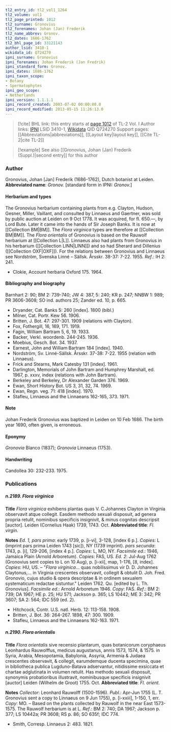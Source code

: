 ```yaml
---
tl2_entry_id: tl2_vol1_1264
tl2_volume: vol1
tl2_page_printed: 1012
tl2_surname: Gronovius
tl2_forenames: Johan (Jan) Frederik
tl2_name_abbrev: Gronov.
tl2_dates: 1686-1762
tl2_bhl_page_id: 33121143
author_lsid: 3410-1
wikidata_id: Q724270
ipni_surname: Gronovius
ipni_forenames: Johan Frederik (Jan Fredrik)
ipni_standard_form: Gronov.
ipni_dates: 1686-1762
ipni_taxon_scope: 
- Botany
- Spermatophytes
ipni_geo_scope: 
- Netherlands
ipni_version: 1.1.1.1
ipni_record_created: 2003-07-02 00:00:00.0
ipni_record_modified: 2013-05-15 11:26:13.0
---
```


> [!cite] BHL link: this entry starts at [page 1012](https://www.biodiversitylibrary.org/page/33121143) of TL-2 Vol. I
> Author links: [IPNI](https://www.ipni.org/a/3410-1) LSID 3410-1, [Wikidata](https://www.wikidata.org/wiki/Q724270) QID Q724270
> Support pages: [[Abbreviations|abbreviations]], [[Layout key|layout key]], [[Cite TL-2|cite TL-2]]

> [!example] See also [[Gronovius, Johan (Jan) Frederik (Suppl.)|second entry]] for this author

### Author

Gronovius, Johan \[Jan\] Frederik (1686-1762), Dutch botanist at Leiden. 
**Abbreviated name**: *Gronov.* \[standard form in IPNI: *Gronov.*\]

#### Herbarium and types

The Gronovius herbarium containing plants from e.g. Clayton, Hudson, Gesner, Miller, Vaillant, and consulted by Linnaeus and Gaertner, was sold by public auction at Leiden on 9 Oct 1778. It was acquired, for fl. 650.—, by Lord Bute. Later it came into the hands of Sir Joseph Banks. It is now at [[Collection BM|BM]]. The *Flora virginica* types are therefore at [[Collection BM|BM]]. The *Flora orientalis* of Gronovius is based on the Rauwolf herbarium at [[Collection L|L]]. Linnaeus also had plants from Gronovius in his herbarium ([[Collection LINN|LINN]]) and so had Sherard and Dillenius ([[Collection OXF|OXF]]). For the relations between Gronovius and Linnaeus see Nordström, Svenska Linné – Sällsk. Årsskr. 38-37: 7-22. 1955.
*Ref*.: IH 2: 241.
- Clokie, Account herbaria Oxford 175. 1964.

#### Bibliography and biography

Barnhart 2: 90; BM 2: 739-740; JW 4: 387, 5: 240; KR p. 247; NNBW 1: 989; PR 3606-3608; SO ind. authors 25; Zander ed. 10, p. 665.
- Dryander, Cat. Banks 5: 260 \[index\]. 1800 (bibl.)
- Milner, Cat. Portr. Kew 56. 1906.
- Britten, J. Bot. 47: 297-301. 1909 (relations with Clayton).
- Fox, Fothergill, 16, 169, 171. 1919.
- Fagin, William Bartram 5, 6, 19. 1933.
- Backer, Verkl. woordenb. 244-245. 1936.
- Moebius, Gesch. Bot. 34. 1937.
- Earnest, John and William Bartram 184 \[index\]. 1940.
- Nordström, Sv. Linné-Sällsk. Årsskr. 37-38: 7-22. 1955 (relation with Linnaeus).
- Frick and Stearns, Mark Catesby 131 \[index\]. 1961.
- Darlington, Memorials of John Bartram and Humphrey Marshall, ed. 1967, p. xxxv, index (relations with John Bartram).
- Berkeley and Berkeley, Dr Alexander Garden 376. 1969.
- Ewan, Short History Bot. US 3, 31, 32, 74. 1969.
- Ewan, Regn. veg. 71: 418 \[index\]. 1970.
- Stafleu, Linnaeus and the Linnaeans 162-165, 373. 1971.

#### Note

Johan Frederik Gronovius was baptized in Leiden on 10 Feb 1686. The birth year 1690, often given, is erroneous.

#### Eponymy

*Gronovia* Blanco (1837); *Gronovia* Linnaeus (1753).

#### Handwriting

Candollea 30: 232-233. 1975.

### Publications

##### n.2189. Flora virginica

**Title**
*Flora virginica* exhibens plantas quas V. C.Johannes Clayton in Virginia observavit atque collegit. Easdem methodo sexuali disposuit, ad genera propria retulit, nominibus specificis insignivit, & minus cognitas descripsit \[auctor\]. Leiden (Cornelius Haak) 1739, 1743. Oct.
**Abbreviated title**: *Fl. virgin.*

**Notes**
*Ed. 1, pars prima*: early 1739, p. \[i-vi\], 3-128, \[index 6 p.\]. *Copies*: L (imprint pars prima Leiden 1743 \[sic\]), NY (1739 imprint).
*pars secunda*: 1743, p. \[i\], 129-206, \[index 4 p.\]. *Copies*: L, MO, NY.
*Facsimile ed*.: 1946, Jamaica Plain (Arnold Arboretum). *Copies*: FAS, US.
*Ed. 2*: Jul-Aug 1762 (Gronovius sent copies to L on 10 Aug), p. \[i-xii\], map, 1-176, \[8, index\]. *Copies*: HU, US. – "*Flora virginica*... quas nobilissimus vir D. D. Johannes Claytonus,... in Virginia crescentes observavit, collegit & obtulit D. Joh. Fred. Gronovio, cujus studio & opera descriptae & in ordinem sexualem systematicum redactae sistuntur." Leiden 1762. Qu. \[edited by L. Th. Gronovius\].
*Facsimile ed*.: Arnold Arboretum 1946. *Copy*: FAS.
*Ref*.: BM 2: 739; DA 1967; HE p. 25; HU 571; Jackson p. 365; LS 10442; ME 3: 342; PR 3607; SA 2: 564; IDC 559 (ed. 2).
- Hitchcock, Contr. U.S. natl. Herb. 12: 113-158. 1908.
- Britten, J. Bot. 36: 264-267. 1898, 47: 300. 1909.
- Stafleu, Linnaeus and the Linnaeans 162-163. 1971.

##### n.2190. Flora orientalis

**Title**
*Flora orientalis* sive recensio plantarum, quas botanicorum coryphaeus Leonhardus Rauwolffus, medicus augustanus, annis 1573, 1574, & 1575. in Syria, Arabia, Mesopotamia, Babylonia, Assyria, Armenia & Judaea crescentes observavit, & collegit, earumdemque ducenta specimina, quae in bibliotheca publica Lugduno-Batava adservantur, nitidissime exsiccata et chartae adglutinata in volumen retulit. Has methodo sexuali disposuit, synonymis probatioribus illustravit, nominibusque specificis insignivit \[auctor\] Leiden (Wilhelm de Groot) 1755. Oct.
**Abbreviated title**: *Fl. orient.*

**Notes**
*Collector*: Leonhard Rauwolff (1500-1596).
*Publ*.: Apr-Jun 1755 (L. T. Gronovius sent a copy to Linnaeus on 9 Jun 1755), p. \[i-xxiii\], 1-150, 1, err. *Copy*: MO. – Based on the plants collected by Rauwolf in the near East 1573-1575. The Rauwolf herbarium is at L.
*Ref*.: BM 2: 740; DA 1967; Jackson p. 377; LS 10442a; PR 3608; RS p. 86; SO 635f; IDC 774.
- Smith, Corresp. Linnaeus 2: 483. 1821.

